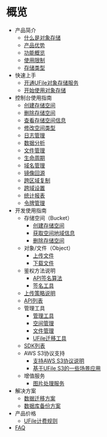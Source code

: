 # 概览

* 产品简介
    * [什么是对象存储](/ufile/introduction/concept)
    * [产品优势](/ufile/introduction/advantages)
    * [功能概览](/ufile/introduction/functions)
    * [使用限制](/ufile/introduction/limit)
    * [存储类型](/ufile/introduction/storage_type)
* 快速上手
    * [开通UFile对象存储服务](/ufile/quick/start_service)
    * [开始使用对象存储](/ufile/quick/quick_start)
* 控制台使用指南
    * [创建存储空间](/ufile/guide/create_space)
    * [删除存储空间](/ufile/guide/delete_space)
    * [查看存储空间信息](/ufile/guide/view_space)
    * [修改空间类型](/ufile/guide/modi_space)
    * [日志管理](/ufile/guide/logging)
    * [数据分析](/ufile/guide/analyze)
    * [文件管理](/ufile/guide/management)
    * [生命周期](/ufile/guide/lifecycle)
    * [域名管理](/ufile/guide/domain)
    * [镜像回源](/ufile/guide/mirror)
    * [跨区域复制](/ufile/guide/multisite)
    * [跨域设置](/ufile/guide/cors)
    * [统计报表](/ufile/guide/dashboard)
    * [令牌管理](/ufile/guide/token)
* 开发使用指南
    * 存储空间（Bucket）
        * [创建存储空间](/ufile/guide/bucket/devguide)
        * [获取空间地域信息](/ufile/guide/bucket/describe)
        * [删除存储空间](/ufile/guide/bucket/delete)
    * 对象/文件（Object）
        * [上传文件](/ufile/guide/file/put)
        * [下载文件](/ufile/guide/file/download)
    * 鉴权方法说明
        * [API签名算法](/ufile/api/authorization)
        * [签名工具](/ufile/api/authorization-tool)
	* [上传策略说明](/ufile/putpolicy)
    * [API列表](/ufile/api_reference)
    * 管理工具
        * [管理工具](/ufile/tools/introduction)
        * [空间管理](/ufile/tools/tools/tools_bcket)
        * [文件管理](/ufile/tools/tools/tools_file)
        * [UFile迁移工具](/ufile/tools/tools/ufile_import)
    * [SDK列表](/ufile/tools/sdk)
    * AWS S3协议支持
        * [支持AWS S3协议说明](/ufile/s3/s3_introduction)
        * [基于UFile S3的一些场景应用](/ufile/s3/s3_application)
    * 增值服务
        * [图片处理服务](/ufile/service/pic)
* 解决方案
    * [数据迁移方案](/ufile/solutions/remove)
    * [数据库备份方案](/ufile/solutions/backup)
* 产品价格
    * [UFile计费规则](/ufile/bill/new)
* [FAQ](/ufile/faq)